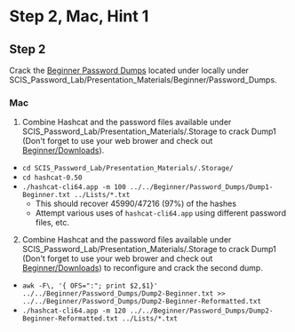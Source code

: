 # Step 2, Mac, Hint 1  

## Step 2  
Crack the [Beginner Password Dumps](https://github.com/JonZeolla/Presentation_Materials/tree/master/Password-Cracking_2015-09-24/Beginner/Password_Dumps) located under locally under SCIS_Password_Lab/Presentation_Materials/Beginner/Password_Dumps.  

### Mac  
1. Combine Hashcat and the password files available under SCIS_Password_Lab/Presentation_Materials/.Storage to crack Dump1 (Don't forget to use your web brower and check out [Beginner/Downloads](https://github.com/JonZeolla/Presentation_Materials/tree/master/Password-Cracking_2015-09-24/Beginner/Downloads)).  
  * `cd SCIS_Password_Lab/Presentation_Materials/.Storage/`  
  * `cd hashcat-0.50`  
  * `./hashcat-cli64.app -m 100 ../../Beginner/Password_Dumps/Dump1-Beginner.txt ../Lists/*.txt`  
    * This should recover 45990/47216 (97%) of the hashes  
    * Attempt various uses of `hashcat-cli64.app` using different password files, etc.  

2. Combine Hashcat and the password files available under SCIS_Password_Lab/Presentation_Materials/.Storage to crack Dump1 (Don't forget to use your web brower and check out [Beginner/Downloads](https://github.com/JonZeolla/Presentation_Materials/tree/master/Password-Cracking_2015-09-24/Beginner/Downloads)) to reconfigure and crack the second dump.
  * `awk -F\, '{ OFS=":"; print $2,$1}' ../../Beginner/Password_Dumps/Dump2-Beginner.txt >> ../../Beginner/Password_Dumps/Dump2-Beginner-Reformatted.txt`  
  * `./hashcat-cli64.app -m 120 ../../Beginner/Password_Dumps/Dump2-Beginner-Reformatted.txt ../Lists/*.txt`  

